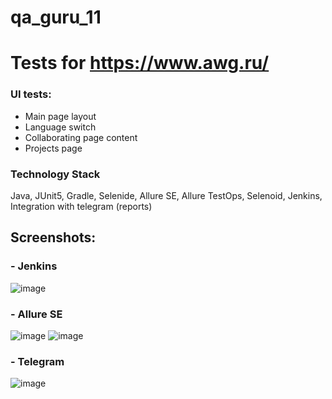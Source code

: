 # qa_guru_11
# Tests for https://www.awg.ru/

### UI tests:
- Main page layout
- Language switch
- Collaborating page content
- Projects page 

### Technology Stack
Java, JUnit5, Gradle, Selenide, Allure SE, Allure TestOps, Selenoid, Jenkins, Integration with telegram (reports)

## Screenshots:

### - Jenkins
![image](g)
### - Allure SE
![image]()
![image]()
### - Telegram
![image]()
